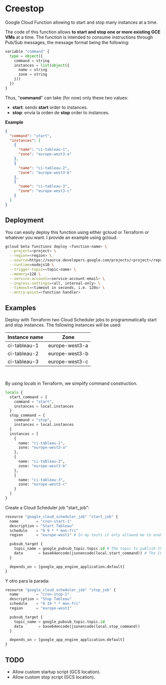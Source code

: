 # Creestop
Google Cloud Function allowing to start and stop many instances at a time.

The code of this function allows **to start and stop one or more existing GCE VMs** at a time. The function is intended to consume instructions through Pub/Sub messages, the message format being the following:

```python
variable "command" {
  type = object({
    command = string
    instances = list(object({
      name = string
      zone = string
    }))
  })
}
```

Thus, "**command**" can take (for now) only these two values:
- **start**: sends **start** order to instances.
- **stop**: envía la orden de **stop** order to instances.

**Example**

```json
{
  "command": "start",
  "instances": [
    {
      "name": "ci-tableau-1", 
      "zone": "europe-west3-a"
    }, 
    {
      "name": "ci-tableau-2", 
      "zone": "europe-west3-b"
    },
    {
      "name": "ci-tableau-3", 
      "zone": "europe-west3-c"
    }
  ]
}
```

## Deployment

You can easily deploy this function using either gcloud or Terraform or whatever you want. I provide an example using gcloud.

```bash
gcloud beta functions deploy <function-name> \
  --project=<project> \
  --region=<region> \
  --source=https://source.developers.google.com/projects/<project>/repos/<repo-name> \
  --runtime=nodejs10 \
  --trigger-topic=<topic-name> \
  --memory=128 \
  --service-account=<service-account-email> \
  --ingress-settings=<all, internal-only> \
  --timeout=<timeout in seconds, i.e. 120s> \
  --entry-point=<function handler>
```

## Examples

Deploy with Terraform two Cloud Scheduler jobs to programmatically start and stop instances. The following instances will be used:

|Instance name|Zone|
|----|----|
|ci-tableau-1|europe-west3-a| 
|ci-tableau-2|europe-west3-b| 
|ci-tableau-3|europe-west3-c| 
<br/>

By using *locals* in Terraform, we simplify command construction.

```python
locals {
  start_command = {
    command = "start",
    instances = local.instances
  }
  stop_command = {
    command = "stop",
    instances = local.instances
  }
  instances = [
    {
      name: "ci-tableau-1",
      zone: "europe-west3-a"
    },
    {
      name: "ci-tableau-2",
      zone: "europe-west3-b"
    },
    {
      name: "ci-tableau-3",
      zone: "europe-west3-c"
    }
  ]
}
```

Create a Cloud Scheduler job "start_job":

```python
resource "google_cloud_scheduler_job" "start_job" {
  name        = "cron-start-1"
  description = "Start Tableau"
  schedule    = "0 9 * * mon-fri"
  region      = "europe-west1" # In my tests it only allowed me to enable AppEngine in Europe West 1.

  pubsub_target {
    topic_name = google_pubsub_topic.topic.id # The topic to publish the message.
    data       = base64encode(jsonencode(local.start_command)) # The CF "eats" JSON.
  }

  depends_on = [google_app_engine_application.default]
}
```

Y otro para la parada:

```python
resource "google_cloud_scheduler_job" "stop_job" {
  name        = "cron-stop-1"
  description = "Stop Tableau"
  schedule    = "0 19 * * mon-fri"
  region      = "europe-west1"

  pubsub_target {
    topic_name = google_pubsub_topic.topic.id
    data       = base64encode(jsonencode(local.stop_command))
  }

  depends_on = [google_app_engine_application.default]
}
```

## TODO

- Allow custom startup script (GCS location).
- Allow custom stop script (GCS location).
